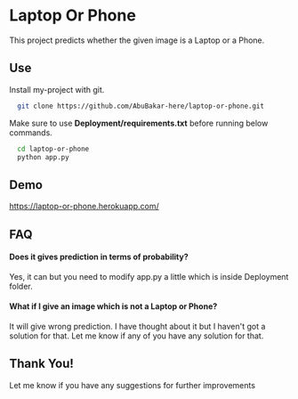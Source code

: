 
# Laptop Or Phone

This project predicts whether the given image is a Laptop or a Phone.




## Use

Install my-project with git.

```bash
  git clone https://github.com/AbuBakar-here/laptop-or-phone.git
```

Make sure to use **Deployment/requirements.txt** before running below commands.

```bash
  cd laptop-or-phone
  python app.py
```

## Demo

https://laptop-or-phone.herokuapp.com/


## FAQ

#### Does it gives prediction in terms of probability?

Yes, it can but you need to modify app.py a little which is inside Deployment folder.

#### What if I give an image which is not a Laptop or Phone?

It will give wrong prediction. I have thought about it but I haven't got a solution for that. Let me know if any of you have any solution for that.


## Thank You!

Let me know if you have any suggestions for further improvements
